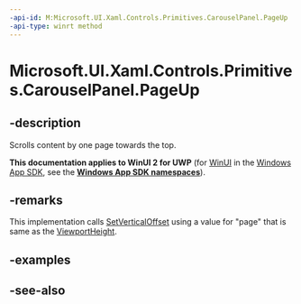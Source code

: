 ```yaml
---
-api-id: M:Microsoft.UI.Xaml.Controls.Primitives.CarouselPanel.PageUp
-api-type: winrt method
---
```


<!-- Method syntax
public void PageUp()
-->

# Microsoft.UI.Xaml.Controls.Primitives.CarouselPanel.PageUp

## -description
Scrolls content by one page towards the top.

**This documentation applies to WinUI 2 for UWP** (for [WinUI](/windows/apps/winui/winui3/) in the [Windows App SDK](/windows/apps/windows-app-sdk/), see the **[Windows App SDK namespaces](/windows/windows-app-sdk/api/winrt/)**).

## -remarks
This implementation calls [SetVerticalOffset](carouselpanel_setverticaloffset_1333703417.md) using a value for "page" that is same as the [ViewportHeight](carouselpanel_viewportheight.md).

## -examples

## -see-also
